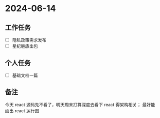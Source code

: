 # 2024-06-14

## 工作任务

- [ ] 隐私政策需求发布
- [ ] 星纪魅族出包

## 个人任务

- [ ] 基础文档一篇

## 备注

今天 react 源码先不看了，明天周末打算深度去看下 react 得架构相关；
最好能画出 react 运行图

